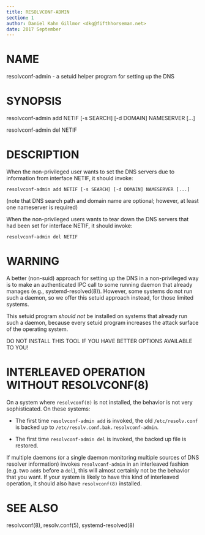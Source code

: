 ```yaml
---
title: RESOLVCONF-ADMIN
section: 1
author: Daniel Kahn Gillmor <dkg@fifthhorseman.net>
date: 2017 September
---
```


NAME
====

resolvconf-admin - a setuid helper program for setting up the DNS

SYNOPSIS
========
 
resolvconf-admin add NETIF [-s SEARCH] [-d DOMAIN] NAMESERVER [...]

resolvconf-admin del NETIF

DESCRIPTION
===========

When the non-privileged user wants to set the DNS servers due to
information from interface NETIF, it should invoke:

    resolvconf-admin add NETIF [-s SEARCH] [-d DOMAIN] NAMESERVER [...]

(note that DNS search path and domain name are optional; however,
at least one nameserver is required)

When the non-privileged users wants to tear down the DNS servers
that had been set for interface NETIF, it should invoke:

    resolvconf-admin del NETIF

WARNING
=======

A better (non-suid) approach for setting up the DNS in a
non-privileged way is to make an authenticated IPC call to some
running daemon that already manages (e.g., systemd-resolved(8)).
However, some systems do not run such a daemon, so we offer this
setuid approach instead, for those limited systems.

This setuid program *should not* be installed on systems that already run
such a daemon, because every setuid program increases the attack surface of
the operating system.

DO NOT INSTALL THIS TOOL IF YOU HAVE BETTER OPTIONS AVAILABLE TO YOU!

INTERLEAVED OPERATION WITHOUT RESOLVCONF(8)
===========================================

On a system where `resolvconf(8)` is not installed, the behavior is
not very sophisticated.  On these systems:

 * The first time `resolvconf-admin add` is invoked, the old
   `/etc/resolv.conf` is backed up to
   `/etc/resolv.conf.bak.resolvconf-admin`.

 * The first time `resolvconf-admin del` is invoked, the backed up
   file is restored.

If multiple daemons (or a single daemon monitoring multiple sources of
DNS resolver information) invokes `resolvconf-admin` in an interleaved
fashion (e.g. two `add`s before a `del`), this will almost certainly
not be the behavior that you want.  If your system is likely to have
this kind of interleaved operation, it should also have
`resolvconf(8)` installed.

SEE ALSO
========

resolvconf(8), resolv.conf(5), systemd-resolved(8) 
